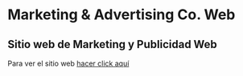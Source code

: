 # Marketing & Advertising Co. Web
## Sitio web de Marketing y Publicidad Web
Para ver el sitio web [hacer click aquí](https://www.marketingadvertisingco.com)
